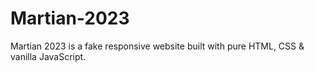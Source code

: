 # Martian-2023
Martian 2023 is a fake responsive website built with pure HTML, CSS &amp; vanilla JavaScript.
